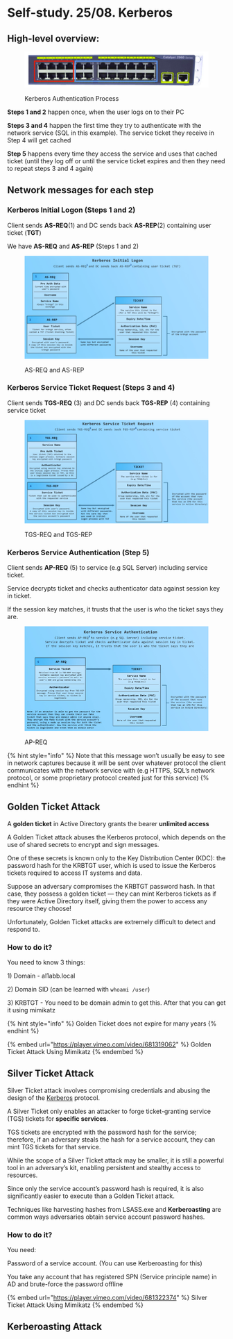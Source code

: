 # Self-study. 25/08. Kerberos

## High-level overview:

<figure><img src="../.gitbook/assets/image (1) (1) (1) (1) (1) (1) (1) (1) (1) (1) (1) (1) (1) (1) (1) (1) (1) (1) (1) (1) (1) (1) (1) (1) (1) (1) (1) (1) (1) (1) (1) (1) (1) (1) (1) (1) (1) (1) (1) (1) (1) (1) (1) (1) (1) (1) (1) (1) (1) (1) (1) (1) (1) (1) (1) (1) (1) (1) (1) (1)  (76).png" alt=""><figcaption><p>Kerberos Authentication Process</p></figcaption></figure>

**Steps 1 and 2** happen once, when the user logs on to their PC

**Steps 3 and 4** happen the first time they try to authenticate with the network service (SQL in this example). The service ticket they receive in Step 4 will get cached

**Step 5** happens every time they access the service and uses that cached ticket (until they log off or until the service ticket expires and then they need to repeat steps 3 and 4 again)&#x20;

## Network messages for each step

### Kerberos Initial Logon (Steps 1 and 2)

Client sends **AS-REQ**(1) and DC sends back **AS-REP**(2) containing user ticket (**TGT**)

We have **AS-REQ** and **AS-REP** (Steps 1 and 2)

<figure><img src="../.gitbook/assets/image (2) (1) (1) (1) (1) (1) (1) (1) (1) (1) (1) (1) (1) (1) (1) (1) (1) (1) (1) (1) (1) (1) (1) (1) (1) (1) (1) (1) (1) (1) (1) (1) (1) (1) (1) (1) (1) (1) (1) (1) (1) (1) (1) (1) (1) (1) (1) (1) (1) (1) (1) (1) (1) (1) (1) (1) (1) (1) (1) (1)  (35).png" alt=""><figcaption><p>AS-REQ and AS-REP</p></figcaption></figure>

### Kerberos Service Ticket Request (Steps 3 and 4)

Client sends **TGS-REQ** (3) and DC sends back **TGS-REP** (4) containing service ticket

<figure><img src="../.gitbook/assets/image (3) (1) (1) (1) (1) (1) (1) (1) (1) (1) (1) (1) (1) (1) (1) (1) (1) (1) (1) (1) (1) (1) (1) (1) (1) (1) (1) (1) (1) (1) (1) (1) (1) (1) (1) (1) (1) (1) (1) (1) (1) (1) (1) (1) (1) (1) (1) (1) (1) (1) (1) (1) (1) (1) (1) (1) (1) (1) (1) (1) ( (6).png" alt=""><figcaption><p>TGS-REQ and TGS-REP</p></figcaption></figure>

### Kerberos Service Authentication (Step 5)

Client sends **AP-REQ** (5) to service (e.g SQL Server) including service ticket.

Service decrypts ticket and checks authenticator data against session key in ticket.

If the session key matches, it trusts that the user is who the ticket says they are.

<figure><img src="../.gitbook/assets/image (4) (1) (1) (1) (1) (1) (1) (1) (1) (1) (1) (1) (1) (1) (1) (1) (1) (1) (1) (1) (1) (1) (1) (1) (1) (1) (1) (1) (1) (1) (1) (1) (1) (1) (1) (1) (1) (1) (1) (1) (1) (1) (1) (1) (1) (1) (1).png" alt=""><figcaption><p>AP-REQ</p></figcaption></figure>

{% hint style="info" %}
Note that this message won’t usually be easy to see in network captures because it will be sent over whatever protocol the client communicates with the network service with (e.g HTTPS, SQL’s network protocol, or some proprietary protocol created just for this service)
{% endhint %}

## Golden Ticket Attack

A **golden ticket** in Active Directory grants the bearer **unlimited access**

A Golden Ticket attack abuses the Kerberos protocol, which depends on the use of shared secrets to encrypt and sign messages.&#x20;

One of these secrets is known only to the Key Distribution Center (KDC):  the password hash for the KRBTGT user, which is used to issue the Kerberos tickets required to access IT systems and data.&#x20;

Suppose an adversary compromises the KRBTGT password hash. In that case, they possess a golden ticket — they can mint Kerberos tickets as if they were Active Directory itself, giving them the power to access any resource they choose!&#x20;

Unfortunately, Golden Ticket attacks are extremely difficult to detect and respond to.

### How to do it?

You need to know 3 things:

1\) Domain - al1abb.local

2\) Domain SID (can be learned with `whoami /user`)

3\) KRBTGT - You need to be domain admin to get this. After that you can get it using mimikatz

{% hint style="info" %}
Golden Ticket does not expire for many years
{% endhint %}

{% embed url="https://player.vimeo.com/video/681319062" %}
Golden Ticket Attack Using Mimikatz
{% endembed %}

## Silver Ticket Attack

Silver Ticket attack involves compromising credentials and abusing the design of the [Kerberos](https://stealthbits.com/blog/what-is-kerberos/) protocol.&#x20;

A Silver Ticket only enables an attacker to forge ticket-granting service (TGS) tickets for **specific services**.&#x20;

TGS tickets are encrypted with the password hash for the service; therefore, if an adversary steals the hash for a service account, they can mint TGS tickets for that service.

While the scope of a Silver Ticket attack may be smaller, it is still a powerful tool in an adversary’s kit, enabling persistent and stealthy access to resources.&#x20;

Since only the service account’s password hash is required, it is also significantly easier to execute than a Golden Ticket attack.&#x20;

Techniques like harvesting hashes from LSASS.exe and **Kerberoasting** are common ways adversaries obtain service account password hashes.

### How to do it?

You need:

Password of a service account. (You can use Kerberoasting for this)

You take any account that has registered SPN (Service principle name) in AD and brute-force the password offline

{% embed url="https://player.vimeo.com/video/681322374" %}
Silver Ticket Attack Using Mimikatz
{% endembed %}

## Kerberoasting Attack

